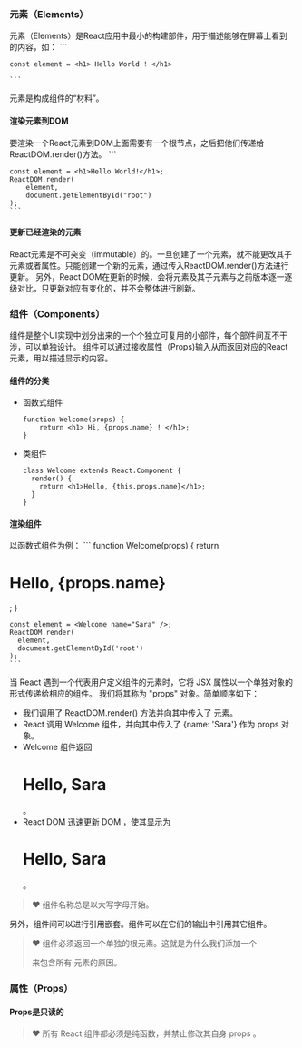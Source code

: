 ### 元素（Elements）

  元素（Elements）是React应用中最小的构建部件，用于描述能够在屏幕上看到的内容，如： 
    ```
    
    const element = <h1> Hello World ! </h1>
    
    ```
  元素是构成组件的“材料”。
    
#### 渲染元素到DOM

  要渲染一个React元素到DOM上面需要有一个根节点，之后把他们传递给ReactDOM.render()方法。
    ```
    <div id="root"></div>
    
    const element = <h1>Hello World!</h1>;
    ReactDOM.render(
        element,
        document.getElementById("root")
    );
    ```
#### 更新已经渲染的元素
  React元素是不可突变（immutable）的。一旦创建了一个元素，就不能更改其子元素或者属性。只能创建一个新的元素，通过传入ReactDOM.render()方法进行更新。
  另外，React DOM在更新的时候，会将元素及其子元素与之前版本逐一逐级对比，只更新对应有变化的，并不会整体进行刷新。

### 组件（Components）
  组件是整个UI实现中划分出来的一个个独立可复用的小部件，每个部件间互不干涉，可以单独设计。
  组件可以通过接收属性（Props)输入从而返回对应的React元素，用以描述显示的内容。
#### 组件的分类
  - 函数式组件
    ```
    function Welcome(props) {
        return <h1> Hi, {props.name} ! </h1>;
    }
    ```

  - 类组件
    ```
    class Welcome extends React.Component {
      render() {
        return <h1>Hello, {this.props.name}</h1>;
      }
    }
    ```
#### 渲染组件

  以函数式组件为例：
    ```
    function Welcome(props) {
      return <h1>Hello, {props.name}</h1>;
    }
    
    const element = <Welcome name="Sara" />;
    ReactDOM.render(
      element,
      document.getElementById('root')
    );
    ```    
  当 React 遇到一个代表用户定义组件的元素时，它将 JSX 属性以一个单独对象的形式传递给相应的组件。 我们将其称为 "props" 对象。简单顺序如下：

- 我们调用了 ReactDOM.render() 方法并向其中传入了 <Welcome name="Sara" /> 元素。
- React 调用 Welcome 组件，并向其中传入了 {name: 'Sara'} 作为 props 对象。
- Welcome 组件返回 <h1>Hello, Sara</h1>。
- React DOM 迅速更新 DOM ，使其显示为 <h1>Hello, Sara</h1>。

> ❤ 组件名称总是以大写字母开始。

 另外，组件间可以进行引用嵌套。组件可以在它们的输出中引用其它组件。

> ❤ 组件必须返回一个单独的根元素。这就是为什么我们添加一个 <div> 来包含所有 <Welcome /> 元素的原因。

### 属性（Props）

#### Props是只读的

> ❤ 所有 React 组件都必须是纯函数，并禁止修改其自身 props 。
